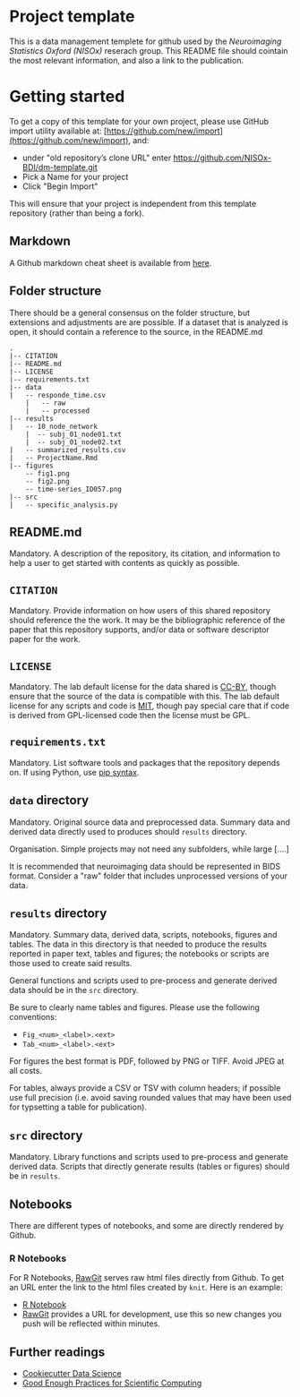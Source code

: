 # Project template

This is a data management templete for github used by the *Neuroimaging Statistics Oxford (NISOx)* reserach group. This README file should cointain the most relevant information, and also a link to the publication.

# Getting started
To get a copy of this template for your own project, please use GitHub import utility available at: [https://github.com/new/import](https://github.com/new/import), and:
 - under "old repository’s clone URL" enter https://github.com/NISOx-BDI/dm-template.git
 - Pick a Name for your project
 - Click "Begin Import"
 
This will ensure that your project is independent from this template repository (rather than being a fork).

## Markdown
A Github markdown cheat sheet is available from [here](https://github.com/adam-p/markdown-here/wiki/Markdown-Cheatsheet).

## Folder structure
There should be a general consensus on the folder structure, but extensions and adjustments are are possible. If a dataset that is analyzed is open, it should contain a reference to the source, in the README.md

	.
	|-- CITATION
	|-- README.md
	|-- LICENSE
	|-- requirements.txt
	|-- data
	|   -- responde_time.csv
        |   -- raw
        |   -- processed
	|-- results
	|   -- 10_node_network
	    |  -- subj_01_node01.txt
	    |  -- subj_01_node02.txt
	|   -- summarized_results.csv
	|   -- ProjectName.Rmd
	|-- figures
	    -- fig1.png
	    -- fig2.png
	    -- time-series_ID057.png
	|-- src
	|   -- specific_analysis.py


## README.md

Mandatory.  A description of the repository, its citation, and information to help a user to get started with contents as quickly as possible.

## `CITATION`

Mandatory.  Provide information on how users of this shared repository should reference the the work. It may be the bibliographic reference of the paper that this repository supports, and/or data or software descriptor paper for the work.

## `LICENSE`

Mandatory.  The lab default license for the data shared is [CC-BY](https://creativecommons.org/licenses/by/3.0/), though ensure that the source of the data is compatible with this.  The lab default license for any scripts and code is [MIT](https://opensource.org/licenses/MIT), though pay special care that if code is derived from GPL-licensed code then the license must be GPL.

## `requirements.txt`

Mandatory.  List software tools and packages that the repository depends on.  If using Python, use [pip syntax](https://pip.pypa.io/en/stable/user_guide/#requirements-files).

## `data` directory

Mandatory.  Original source data and preprocessed data.  Summary data and derived data directly used to produces should `results` directory.

Organisation.  Simple projects may not need any subfolders, while large [....]

It is recommended that neuroimaging data should be represented in BIDS format.  Consider a "raw" folder that includes unprocessed versions of your data.

## `results` directory

Mandatory.  Summary data, derived data, scripts, notebooks, figures and tables.  The data in this directory is that needed to produce the results reported in paper text, tables and figures; the notebooks or scripts are those used to create said results.

General functions and scripts used to pre-process and generate derived data should be in the `src` directory.

Be sure to clearly name tables and figures.  Please use the following conventions:

 * `Fig_<num>_<label>.<ext>`
 * `Tab_<num>_<label>.<ext>`

For figures the best format is PDF, followed by PNG or TIFF.  Avoid JPEG at all costs.

For tables, always provide a CSV or TSV with column headers; if possible use full precision (i.e. avoid saving rounded values that may have been used for typsetting a table for publication).

## `src` directory

Mandatory. Library functions and scripts used to pre-process and generate derived data.  Scripts that directly generate results (tables or figures) should be in `results`.


## Notebooks

There are different types of notebooks, and some are directly rendered by Github.
### R Notebooks

For R Notebooks, [RawGit](https://rawgit.com/) serves raw html files directly from Github. To get an URL enter the link to the html files created by `knit`. Here is an example:

- [R Notebook](https://rawgit.com/NISOx-BDI/dm-template/master/results/ProjectName.html)
- [RawGit](https://rawgit.com/) provides a URL for development, use this so new changes you push will be reflected within minutes.


## Further readings

- [Cookiecutter Data Science](https://drivendata.github.io/cookiecutter-data-science/)
- [Good Enough Practices for Scientific Computing](https://swcarpentry.github.io/good-enough-practices-in-scientific-computing/#project-organization)
